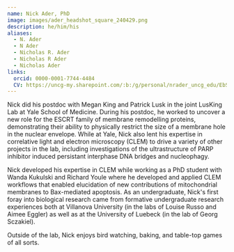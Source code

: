 ```yaml
---
name: Nick Ader, PhD
image: images/ader_headshot_square_240429.png
description: he/him/his
aliases:
  - N. Ader
  - N Ader
  - Nicholas R. Ader
  - Nicholas R Ader
  - Nicholas Ader
links:
  orcid: 0000-0001-7744-4484
  CV: https://uncg-my.sharepoint.com/:b:/g/personal/nrader_uncg_edu/EbSd12IIPkdHtrU1jheOkLwB5QSNjWPu5FdcASK7Pl7tKw?e=8lBKTV
---
```

Nick did his postdoc with Megan King and Patrick Lusk in the joint LusKing Lab at Yale School of Medicine. During his postdoc, he worked to uncover a new role for the ESCRT family of membrane remodelling proteins, demonstrating their ability to physically restrict the size of a membrane hole in the nuclear envelope. While at Yale, Nick also lent his expertise in correlative light and electron microscopy (CLEM) to drive a variety of other projects in the lab, including investigations of the ultrastructure of PARP inhibitor induced persistant interphase DNA bridges and nucleophagy. 

Nick developed his expertise in CLEM while working as a PhD student with Wanda Kukulski and Richard Youle where he developed and applied CLEM workflows that enabled elucidation of new contributions of mitochondrial membranes to Bax-mediated apoptosis. As an undergraduate, Nick's first foray into biological research came from formative undergraduate research experiences both at Villanova University (in the labs of Louise Russo and Aimee Eggler) as well as at the University of Luebeck (in the lab of Georg Sczakiel). 

Outside of the lab, Nick enjoys bird watching, baking, and table-top games of all sorts.
